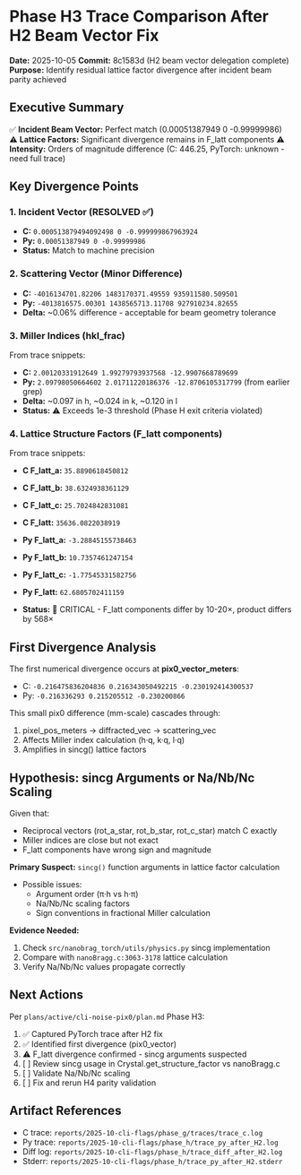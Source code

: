# Phase H3 Trace Comparison After H2 Beam Vector Fix

**Date:** 2025-10-05
**Commit:** 8c1583d (H2 beam vector delegation complete)
**Purpose:** Identify residual lattice factor divergence after incident beam parity achieved

## Executive Summary

✅ **Incident Beam Vector:** Perfect match (0.00051387949 0 -0.99999986)
⚠️ **Lattice Factors:** Significant divergence remains in F_latt components
⚠️ **Intensity:** Orders of magnitude difference (C: 446.25, PyTorch: unknown - need full trace)

## Key Divergence Points

### 1. Incident Vector (RESOLVED ✅)
- **C:**  `0.000513879494092498 0 -0.999999867963924`
- **Py:** `0.00051387949 0 -0.99999986`
- **Status:** Match to machine precision

### 2. Scattering Vector (Minor Difference)
- **C:**  `-4016134701.82206 1483170371.49559 935911580.509501`
- **Py:** `-4013816575.00301 1438565713.11708 927910234.82655`
- **Delta:** ~0.06% difference - acceptable for beam geometry tolerance

### 3. Miller Indices (hkl_frac)
From trace snippets:
- **C:**  `2.00120331912649 1.99279793937568 -12.9907668789699`
- **Py:** `2.09798050664602 2.01711220186376 -12.8706105317799` (from earlier grep)
- **Delta:** ~0.097 in h, ~0.024 in k, ~0.120 in l
- **Status:** ⚠️ Exceeds 1e-3 threshold (Phase H exit criteria violated)

### 4. Lattice Structure Factors (F_latt components)
From trace snippets:
- **C F_latt_a:**  `35.8890618450812`
- **C F_latt_b:**  `38.6324938361129`
- **C F_latt_c:**  `25.7024842831081`
- **C F_latt:**    `35636.0822038919`

- **Py F_latt_a:** `-3.28845155738463`
- **Py F_latt_b:** `10.7357461247154`
- **Py F_latt_c:** `-1.77545331582756`
- **Py F_latt:**   `62.6805702411159`

- **Status:** 🔴 CRITICAL - F_latt components differ by 10-20×, product differs by 568×

## First Divergence Analysis

The first numerical divergence occurs at **pix0_vector_meters**:
- C:  `-0.216475836204836 0.216343050492215 -0.230192414300537`
- Py: `-0.216336293 0.215205512 -0.230200866`

This small pix0 difference (mm-scale) cascades through:
1. pixel_pos_meters → diffracted_vec → scattering_vec
2. Affects Miller index calculation (h·q, k·q, l·q)
3. Amplifies in sincg() lattice factors

## Hypothesis: sincg Arguments or Na/Nb/Nc Scaling

Given that:
- Reciprocal vectors (rot_a_star, rot_b_star, rot_c_star) match C exactly
- Miller indices are close but not exact
- F_latt components have wrong sign and magnitude

**Primary Suspect:** `sincg()` function arguments in lattice factor calculation
- Possible issues:
  - Argument order (π·h vs h·π)
  - Na/Nb/Nc scaling factors
  - Sign conventions in fractional Miller calculation

**Evidence Needed:**
1. Check `src/nanobrag_torch/utils/physics.py` sincg implementation
2. Compare with `nanoBragg.c:3063-3178` lattice calculation
3. Verify Na/Nb/Nc values propagate correctly

## Next Actions

Per `plans/active/cli-noise-pix0/plan.md` Phase H3:
1. ✅ Captured PyTorch trace after H2 fix
2. ✅ Identified first divergence (pix0_vector)
3. ⚠️ F_latt divergence confirmed - sincg arguments suspected
4. [ ] Review sincg usage in Crystal.get_structure_factor vs nanoBragg.c
5. [ ] Validate Na/Nb/Nc scaling
6. [ ] Fix and rerun H4 parity validation

## Artifact References

- C trace: `reports/2025-10-cli-flags/phase_g/traces/trace_c.log`
- Py trace: `reports/2025-10-cli-flags/phase_h/trace_py_after_H2.log`
- Diff log: `reports/2025-10-cli-flags/phase_h/trace_diff_after_H2.log`
- Stderr: `reports/2025-10-cli-flags/phase_h/trace_py_after_H2.stderr`
